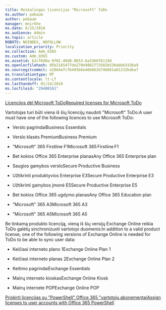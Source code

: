```yaml
---
title: Reikalingas licencijas "Microsoft" ToDo
ms.author: pebaum
author: pebaum
manager: mnirkhe
ms.date: 6/25/2018
ms.audience: Admin
ms.topic: article
ROBOTS: NOINDEX, NOFOLLOW
localization_priority: Priority
ms.collection: Adm_O365
ms.custom: Adm_O365
ms.assetid: b2cf6d0a-9f01-49d8-8653-6a3366f6119d
ms.openlocfilehash: 05b2165477de270d4062773582b530abb63336a9
ms.sourcegitcommit: e2864efcfb493b6e46b662b746661a61232bdba7
ms.translationtype: MT
ms.contentlocale: lt-LT
ms.lasthandoff: 01/24/2019
ms.locfileid: "29480161"
---
```

[<span data-ttu-id="e169a-102">Licencijos dėl Microsoft ToDo</span><span class="sxs-lookup"><span data-stu-id="e169a-102">Required licenses for Microsoft ToDo</span></span>](https://support.office.com/article/381e9d1b-c500-49b5-973e-890fd86528d7.aspx)
  
<span data-ttu-id="e169a-103">Vartotojas turi būti viena iš šių licencijų naudoti "Microsoft" ToDo:</span><span class="sxs-lookup"><span data-stu-id="e169a-103">A user must have one of the following licences to use Microsoft ToDo:</span></span>
  
- <span data-ttu-id="e169a-104">Verslo pagrindai</span><span class="sxs-lookup"><span data-stu-id="e169a-104">Business Essentials</span></span>
    
- <span data-ttu-id="e169a-105">Verslo klasės Premium</span><span class="sxs-lookup"><span data-stu-id="e169a-105">Business Premium</span></span>
    
- <span data-ttu-id="e169a-106">"Microsoft" 365 Firstline F1</span><span class="sxs-lookup"><span data-stu-id="e169a-106">Microsoft 365 Firstline F1</span></span>
    
- <span data-ttu-id="e169a-107">Bet kokios Office 365 Enterprise planas</span><span class="sxs-lookup"><span data-stu-id="e169a-107">Any Office 365 Enterprise plan</span></span>
    
- <span data-ttu-id="e169a-108">Saugios gamybos verslo</span><span class="sxs-lookup"><span data-stu-id="e169a-108">Secure Productive Business</span></span>
    
- <span data-ttu-id="e169a-109">Užtikrinti produktyvios Enterprise E3</span><span class="sxs-lookup"><span data-stu-id="e169a-109">Secure Productive Enterprise E3</span></span>
    
- <span data-ttu-id="e169a-110">Užtikrinti gamybos įmonė E5</span><span class="sxs-lookup"><span data-stu-id="e169a-110">Secure Productive Enterprise E5</span></span>
    
- <span data-ttu-id="e169a-111">Bet kokios Office 365 ugdymo planas</span><span class="sxs-lookup"><span data-stu-id="e169a-111">Any Office 365 Education plan</span></span>
    
- <span data-ttu-id="e169a-112">"Microsoft" 365 A3</span><span class="sxs-lookup"><span data-stu-id="e169a-112">Microsoft 365 A3</span></span>
    
- <span data-ttu-id="e169a-113">"Microsoft" 365 A5</span><span class="sxs-lookup"><span data-stu-id="e169a-113">Microsoft 365 A5</span></span>
    
<span data-ttu-id="e169a-114">Be tinkamą produkto licenciją, vieną iš šių versijų Exchange Online reikia ToDo galėtų sinchronizuoti vartotojo duomenis:</span><span class="sxs-lookup"><span data-stu-id="e169a-114">In addition to a valid product license, one of the following versions of Exchange Online is needed for ToDo to be able to sync user data:</span></span> 
  
- <span data-ttu-id="e169a-115">Keičiasi interneto plano 1</span><span class="sxs-lookup"><span data-stu-id="e169a-115">Exchange Online Plan 1</span></span>
    
- <span data-ttu-id="e169a-116">Keičiasi interneto planas 2</span><span class="sxs-lookup"><span data-stu-id="e169a-116">Exchange Online Plan 2</span></span>
    
- <span data-ttu-id="e169a-117">Keitimo pagrindai</span><span class="sxs-lookup"><span data-stu-id="e169a-117">Exchange Essentials</span></span>
    
- <span data-ttu-id="e169a-118">Mainų interneto kioskas</span><span class="sxs-lookup"><span data-stu-id="e169a-118">Exchange Online Kiosk</span></span>
    
- <span data-ttu-id="e169a-119">Mainų internete POP</span><span class="sxs-lookup"><span data-stu-id="e169a-119">Exchange Online POP</span></span>
    
[<span data-ttu-id="e169a-120">Priskirti licencijas su "PowerShell" Office 365 "vartotojų abonementai</span><span class="sxs-lookup"><span data-stu-id="e169a-120">Assign licenses to user accounts with Office 365 PowerShell</span></span>](https://docs.microsoft.com/en-us/office365/enterprise/powershell/assign-licenses-to-user-accounts-with-office-365-powershell )
  

